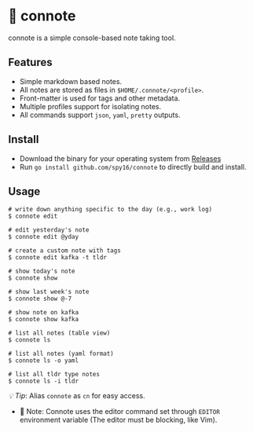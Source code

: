 # 📝 connote

connote is a simple console-based note taking tool.

## Features

* Simple markdown based notes.
* All notes are stored as files in `$HOME/.connote/<profile>`.
* Front-matter is used for tags and other metadata.
* Multiple profiles support for isolating notes.
* All commands support `json`, `yaml`, `pretty` outputs. 

## Install

* Download the binary for your operating system from [Releases](https://github.com/spy16/connote/releases)
* Run `go install github.com/spy16/connote` to directly build and install.

## Usage

```shell
# write down anything specific to the day (e.g., work log)
$ connote edit

# edit yesterday's note
$ connote edit @yday

# create a custom note with tags 
$ connote edit kafka -t tldr

# show today's note
$ connote show

# show last week's note
$ connote show @-7

# show note on kafka
$ connote show kafka

# list all notes (table view)
$ connote ls

# list all notes (yaml format)
$ connote ls -o yaml

# list all tldr type notes
$ connote ls -i tldr
```

*💡 Tip*: Alias `connote` as `cn` for easy access.
* 📌 Note: Connote uses the editor command set through `EDITOR` environment variable (The editor must be blocking, like Vim).
